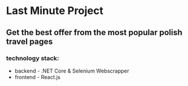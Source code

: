 ﻿# Last Minute Project
 
 ## Get the best offer from the most popular polish travel pages
 
 
 ### technology stack:
  - backend - .NET Core & Selenium Webscrapper
  - frontend - React.js
